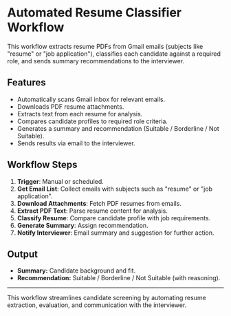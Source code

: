 # Automated Resume Classifier Workflow

This workflow extracts resume PDFs from Gmail emails (subjects like "resume" or "job application"), classifies each candidate against a required role, and sends summary recommendations to the interviewer.

## Features

- Automatically scans Gmail inbox for relevant emails.
- Downloads PDF resume attachments.
- Extracts text from each resume for analysis.
- Compares candidate profiles to required role criteria.
- Generates a summary and recommendation (Suitable / Borderline / Not Suitable).
- Sends results via email to the interviewer.

## Workflow Steps

1. **Trigger**: Manual or scheduled.
2. **Get Email List**: Collect emails with subjects such as "resume" or "job application".
3. **Download Attachments**: Fetch PDF resumes from emails.
4. **Extract PDF Text**: Parse resume content for analysis.
5. **Classify Resume**: Compare candidate profile with job requirements.
6. **Generate Summary**: Assign recommendation.
7. **Notify Interviewer**: Email summary and suggestion for further action.

## Output

- **Summary:** Candidate background and fit.
- **Recommendation:** Suitable / Borderline / Not Suitable (with reasoning).

---

This workflow streamlines candidate screening by automating resume extraction, evaluation, and communication with the interviewer.
